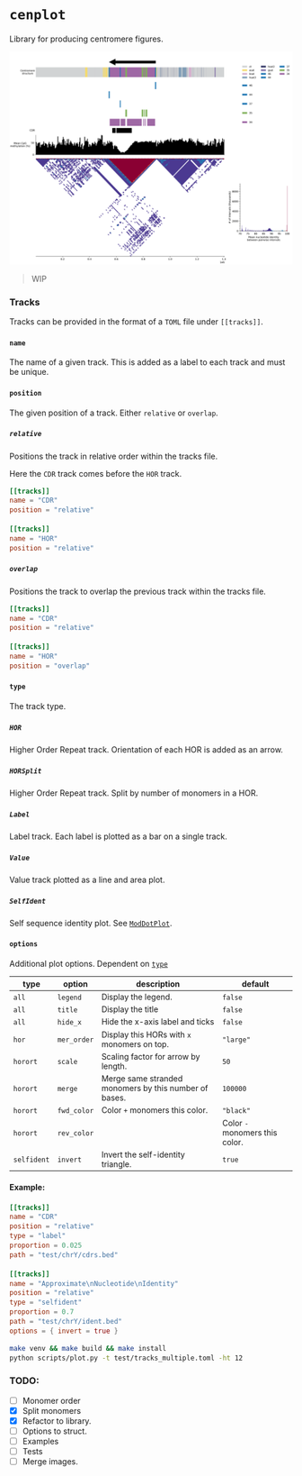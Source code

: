 # `cenplot`
Library for producing centromere figures.

![](docs/example_multiple.png)

> WIP

### Tracks
Tracks can be provided in the format of a `TOML` file under `[[tracks]]`.

#### `name`
The name of a given track. This is added as a label to each track and must be unique.

#### `position`
The given position of a track. Either `relative` or `overlap`.

##### `relative`
Positions the track in relative order within the tracks file.

Here the `CDR` track comes before the `HOR` track.
```toml
[[tracks]]
name = "CDR"
position = "relative"

[[tracks]]
name = "HOR"
position = "relative"
```

##### `overlap`
Positions the track to overlap the previous track within the tracks file.

```toml
[[tracks]]
name = "CDR"
position = "relative"

[[tracks]]
name = "HOR"
position = "overlap"
```

#### `type`
The track type.

##### `HOR`
Higher Order Repeat track. Orientation of each HOR is added as an arrow.

##### `HORSplit`
Higher Order Repeat track. Split by number of monomers in a HOR.

##### `Label`
Label track. Each label is plotted as a bar on a single track.

##### `Value`
Value track plotted as a line and area plot.

##### `SelfIdent`
Self sequence identity plot. See [`ModDotPlot`](https://github.com/marbl/ModDotPlot).


#### `options`
Additional plot options. Dependent on [`type`](#type)

|type|option|description|default|
|-|-|-|-|
|`all`|`legend`|Display the legend.|`false`|
|`all`|`title`|Display the title|`false`|
|`all`|`hide_x`|Hide the x-axis label and ticks|`false`|
|`hor`|`mer_order`|Display this HORs with `x` monomers on top.|`"large"`|
|`horort`|`scale`|Scaling factor for arrow by length.|`50`|
|`horort`|`merge`|Merge same stranded monomers by this number of bases.|`100000`|
|`horort`|`fwd_color`|Color `+` monomers this color.|`"black"`|
|`horort`|`rev_color`||Color `-` monomers this color.|`"black"`|
|`selfident`|`invert`|Invert the self-identity triangle.|`true`|

#### Example:
```toml
[[tracks]]
name = "CDR"
position = "relative"
type = "label"
proportion = 0.025
path = "test/chrY/cdrs.bed"

[[tracks]]
name = "Approximate\nNucleotide\nIdentity"
position = "relative"
type = "selfident"
proportion = 0.7
path = "test/chrY/ident.bed"
options = { invert = true }
```

```bash
make venv && make build && make install
python scripts/plot.py -t test/tracks_multiple.toml -ht 12
```

### TODO:
* [ ] Monomer order
* [x] Split monomers
* [x] Refactor to library.
* [ ] Options to struct.
* [ ] Examples
* [ ] Tests
* [ ] Merge images.
